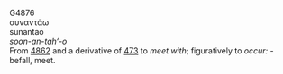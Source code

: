 G4876  
συναντάω  
sunantaō  
*soon-an-tah‘-o*  
From [4862](g4862) and a derivative of [473](g0473) to *meet* *with*;
figuratively to *occur:* - befall, meet.  
